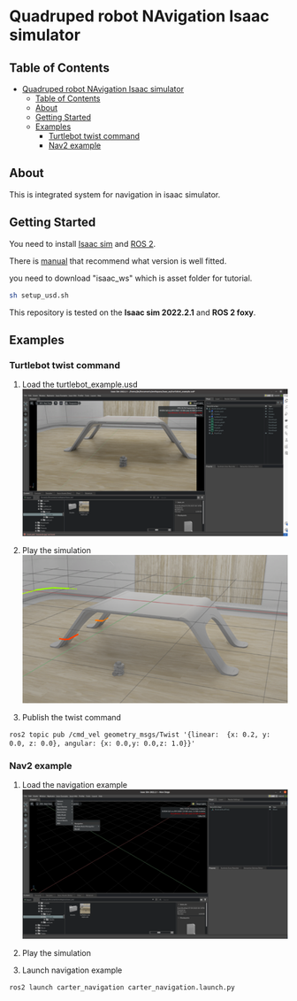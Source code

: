 # Quadruped robot NAvigation Isaac simulator

## Table of Contents

-   [Quadruped robot NAvigation Isaac simulator](#quadruped-robot-navigation-isaac-simulator)
    -   [Table of Contents](#table-of-contents)
    -   [About ](#about-)
    -   [Getting Started ](#getting-started-)
    -   [Examples ](#examples-)
        -   [Turtlebot twist command](#turtlebot-twist-command)
        -   [Nav2 example](#nav2-example)

## About <a name = "about"></a>

This is integrated system for navigation in isaac simulator.

## Getting Started <a name = "getting_started"></a>

You need to install [Isaac sim](https://docs.omniverse.nvidia.com/isaacsim/2022.2.1/install_workstation.html) and [ROS 2](https://docs.ros.org/en/foxy/Installation/Ubuntu-Install-Debians.html).

There is [manual](https://docs.omniverse.nvidia.com/isaacsim/2022.2.1/install_ros.html) that recommend what version is well fitted.

you need to download "isaac_ws" which is asset folder for tutorial.

```sh
sh setup_usd.sh
```

This repository is tested on the **Isaac sim 2022.2.1** and **ROS 2 foxy**.

## Examples <a name = "examples"></a>

### Turtlebot twist command

1. Load the turtlebot_example.usd
   ![Alt text](Asset/01.turtlebot_spawn.png)

2. Play the simulation
   ![Alt text](Asset/02.turtlebot_play.png)

3. Publish the twist command

```
ros2 topic pub /cmd_vel geometry_msgs/Twist '{linear:  {x: 0.2, y: 0.0, z: 0.0}, angular: {x: 0.0,y: 0.0,z: 1.0}}'
```

### Nav2 example

1. Load the navigation example
   ![Alt text](Asset/03.%20nav2_example.png)

1. Play the simulation

1. Launch navigation example

```
ros2 launch carter_navigation carter_navigation.launch.py
```
